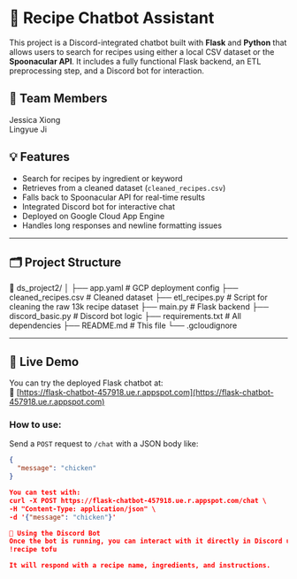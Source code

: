 # 🥘 Recipe Chatbot Assistant

This project is a Discord-integrated chatbot built with **Flask** and **Python** that allows users to search for recipes using either a local CSV dataset or the **Spoonacular API**. It includes a fully functional Flask backend, an ETL preprocessing step, and a Discord bot for interaction.

## 👥 Team Members
Jessica Xiong\
Lingyue Ji

## 💡 Features

- Search for recipes by ingredient or keyword
- Retrieves from a cleaned dataset (`cleaned_recipes.csv`)
- Falls back to Spoonacular API for real-time results
- Integrated Discord bot for interactive chat
- Deployed on Google Cloud App Engine
- Handles long responses and newline formatting issues

---

## 🗂️ Project Structure

📁 ds_project2/ │ ├── app.yaml # GCP deployment config ├── cleaned_recipes.csv # Cleaned dataset ├── etl_recipes.py # Script for cleaning the raw 13k recipe dataset ├── main.py # Flask backend ├── discord_basic.py # Discord bot logic ├── requirements.txt # All dependencies ├── README.md # This file └── .gcloudignore


---

## 🧪 Live Demo

You can try the deployed Flask chatbot at:  
🔗 [https://flask-chatbot-457918.ue.r.appspot.com](https://flask-chatbot-457918.ue.r.appspot.com)

### How to use:

Send a `POST` request to `/chat` with a JSON body like:

```json
{
  "message": "chicken"
}

You can test with:
curl -X POST https://flask-chatbot-457918.ue.r.appspot.com/chat \
-H "Content-Type: application/json" \
-d '{"message": "chicken"}'

💬 Using the Discord Bot
Once the bot is running, you can interact with it directly in Discord using:
!recipe tofu

It will respond with a recipe name, ingredients, and instructions.
